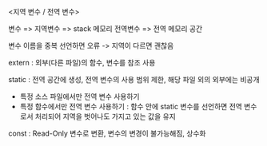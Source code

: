 <지역 변수 / 전역 변수>

변수 =>
지역변수 => stack 메모리
전역변수 => 전역 메모리 공간

변수 이름을 중복 선언하면 오류 -> 지역이 다르면 괜찮음

extern : 외부(다른 파일)의 함수, 변수를 참조 사용

static :  전역 공간에 생성, 전역 변수의 사용 범위 제한, 해당 파일 외의 외부에는 비공개
  - 특정 소스 파일에서만 전역 변수 사용하기
  - 특정 함수에서만 전역 변수 사용하기
    : 함수 안에 static 변수를 선언하면 전역 변수로서 처리되어 지역을 벗어나도 가지고 있는 값을 유지

const : Read-Only 변수로 변환, 변수의 변경이 불가능해짐, 상수화